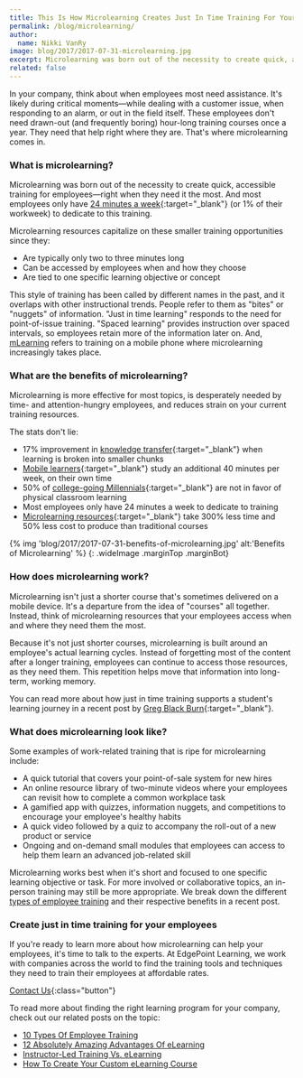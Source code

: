 ```yaml
---
title: This Is How Microlearning Creates Just In Time Training For Your Company
permalink: /blog/microlearning/
author:
  name: Nikki VanRy
image: blog/2017/2017-07-31-microlearning.jpg
excerpt: Microlearning was born out of the necessity to create quick, accessible training for employees—right when they need it the most.
related: false
---
```


In your company, think about when employees most need assistance. It's likely during critical moments—while dealing with a customer issue, when responding to an alarm, or out in the field itself. These employees don't need drawn-out (and frequently boring) hour-long training courses once a year. They need that help right where they are. That's where microlearning comes in.

### What is microlearning?

Microlearning was born out of the necessity to create quick, accessible training for employees—right when they need it the most. And most employees only have [24 minutes a week](https://www.evernote.com/shard/s173/sh/ae2588e8-cd17-449e-b2fc-0b5293498a7a/7d40d8aafddc3662){:target="_blank"} (or 1% of their workweek) to dedicate to this training.

Microlearning resources capitalize on these smaller training opportunities since they:
*  Are typically only two to three minutes long
*  Can be accessed by employees when and how they choose
*  Are tied to one specific learning objective or concept

This style of training has been called by different names in the past, and it overlaps with other instructional trends. People refer to them as "bites" or "nuggets" of information. "Just in time learning" responds to the need for point-of-issue training. "Spaced learning" provides instruction over spaced intervals, so employees retain more of the information later on. And, [mLearning](/blog/what-is-mlearning/) refers to training on a mobile phone where microlearning increasingly takes place.

### What are the benefits of microlearning?
Microlearning is more effective for most topics, is desperately needed by time- and attention-hungry employees, and reduces strain on your current training resources.

The stats don't lie:
*  17% improvement in [knowledge transfer](http://blog.commlabindia.com/elearning-development/byte-sized-learning){:target="_blank"} when learning is broken into smaller chunks
*  [Mobile learners](https://elearningindustry.com/mobile-devices-for-microlearning-and-spaced-learning){:target="_blank"} study an additional 40 minutes per week, on their own time
*  50% of [college-going Millennials](https://elearningindustry.com/engage-millennials-in-the-workplace-3-examples-microlearning-gamification-social-learning){:target="_blank"} are not in favor of physical classroom learning
*  Most employees only have 24 minutes a week to dedicate to training
*  [Microlearning resources](http://info.shiftelearning.com/blog/numbers-dont-lie-why-bite-sized-learning-is-better-for-your-learners-and-you-too){:target="_blank"} take 300% less time and 50% less cost to produce than traditional courses

{% img 'blog/2017/2017-07-31-benefits-of-microlearning.jpg' alt:'Benefits of Microlearning' %}
{: .wideImage .marginTop .marginBot}

### How does microlearning work?
Microlearning isn't just a shorter course that's sometimes delivered on a mobile device. It's a departure from the idea of "courses" all together. Instead, think of microlearning resources that your employees access when and where they need them the most.

Because it's not just shorter courses, microlearning is built around an employee's actual learning cycles. Instead of forgetting most of the content after a longer training, employees can continue to access those resources, as they need them. This repetition helps move that information into long-term, working memory.

You can read more about how just in time training supports a student's learning journey in a recent post by [Greg Black Burn](https://www.evernote.com/shard/s173/sh/6e5f78b1-84b9-40a6-8652-24968c01cdaa/d385ea3a3018c1b9){:target="_blank"}.

### What does microlearning look like?
Some examples of work-related training that is ripe for microlearning include:
*  A quick tutorial that covers your point-of-sale system for new hires
*  An online resource library of two-minute videos where your employees can revisit how to complete a common workplace task
*  A gamified app with quizzes, information nuggets, and competitions to encourage your employee's healthy habits
*  A quick video followed by a quiz to accompany the roll-out of a new product or service
*  Ongoing and on-demand small modules that employees can access to help them learn an advanced job-related skill

Microlearning works best when it's short and focused to one specific learning objective or task. For more involved or collaborative topics, an in-person training may still be more appropriate. We break down the different [types of employee training](/blog/top-10-types-of-employee-training/) and their respective benefits in a recent post.

### Create just in time training for your employees
If you're ready to learn more about how microlearning can help your employees, it's time to talk to the experts. At EdgePoint Learning, we work with companies across the world to find the training tools and techniques they need to train their employees at affordable rates.

[Contact Us](/contact/ ){:class="button"}

To read more about finding the right learning program for your company, check out our related posts on the topic:
*  [10 Types Of Employee Training](/blog/top-10-types-of-employee-training/)
*  [12 Absolutely Amazing Advantages Of eLearning ](/blog/advantages-of-elearning)
*  [Instructor-Led Training Vs. eLearning ](/blog/Instructor-led-Training-vs-eLearning/)
*  [How To Create Your Custom eLearning Course](/blog/How-To-Create-Your-Custom-eLearning-Course-With-25-Free-Tools/)
